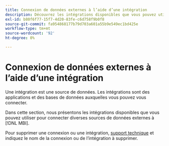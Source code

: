```yaml
---
title: Connexion de données externes à l’aide d’une intégration
description: Découvrez les intégrations disponibles que vous pouvez utiliser pour connecter diverses sources de données externes à [!DNL MBI].
exl-id: b80f6f77-15f7-4d20-83fe-c6d758f9b0f8
source-git-commit: fa954868177b79d703a601a55b9e549ec1bd425e
workflow-type: tm+mt
source-wordcount: '92'
ht-degree: 0%

---
```


# Connexion de données externes à l’aide d’une intégration

Une intégration est une source de données. Les intégrations sont des applications et des bases de données auxquelles vous pouvez vous connecter.

Dans cette section, nous présentons les intégrations disponibles que vous pouvez utiliser pour connecter diverses sources de données externes à [!DNL MBI].

Pour supprimer une connexion ou une intégration, [support technique](https://experienceleague.adobe.com/docs/commerce-knowledge-base/kb/troubleshooting/miscellaneous/mbi-service-policies.html?lang=en) et indiquez le nom de la connexion ou de l’intégration à supprimer.
